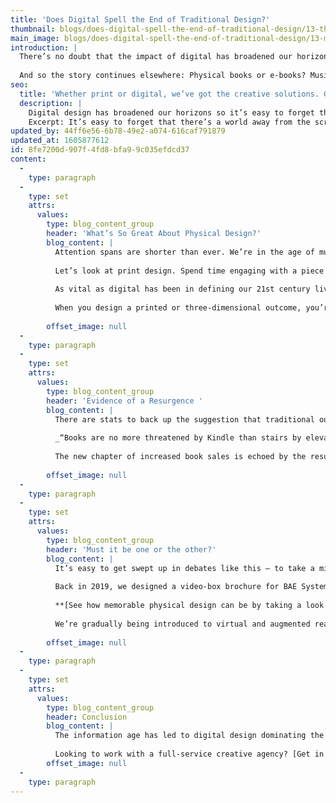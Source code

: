 ```yaml
---
title: 'Does Digital Spell the End of Traditional Design?'
thumbnail: blogs/does-digital-spell-the-end-of-traditional-design/13-thumbnail-image.jpg
main_image: blogs/does-digital-spell-the-end-of-traditional-design/13-main-image.jpg
introduction: |
  There’s no doubt that the impact of digital has broadened our horizons. That said, it’s easy to forget that there’s a world away from technology. For every person who gets woken by Alexa every morning, there’s another who prefers a classic wind-up, spring-driven alarm clock.
  
  And so the story continues elsewhere: Physical books or e-books? Music streaming or vinyl? Electric or petrol cars? There are probably as many different opinions as there are equivalent questions. Whether you’re a traditionalist, a futurist, or a blend of the two, they’re conundrums we all ponder at some point or another. But what about when it comes to design?
seo:
  title: 'Whether print or digital, we’ve got the creative solutions. Get in touch with our team today on 01253 297900.'
  description: |
    Digital design has broadened our horizons so it’s easy to forget that there’s a world away from screens. Print or digital, we’ve got the creative solutions. 
    Excerpt: It’s easy to forget that there’s a world away from the screen…
updated_by: 44ff6e56-6b78-49e2-a074-616caf791879
updated_at: 1605877612
id: 8fe7200d-907f-4fd8-bfa9-9c035efdcd37
content:
  -
    type: paragraph
  -
    type: set
    attrs:
      values:
        type: blog_content_group
        header: 'What’s So Great About Physical Design?'
        blog_content: |
          Attention spans are shorter than ever. We’re in the age of multitasking, the era of swiping, the time-conscious period of constant preoccupation. This is where the digital world has its benefits: we’re talking time-and-space saving digital solutions typified by their instant accessibility and willingness to fight for even ten seconds of your precious attention.
          
          Let’s look at print design. Spend time engaging with a piece of print and it’ll all come flooding back – the multi-sensory interaction, the tactility, the knowledge that you can keep it forever (the feeling of collectability that comes with owning an item brings a real value element to the experience). A printed item represents a physical design object that has more dimensions to it than digital could ever wish for – both literally and metaphorically. 
          
          As vital as digital has been in defining our 21st century lives, we must remember that we consume design, rather than merely seeing and hearing. A book, for instance, triggers our senses of touch and smell (even our hearing – consider the sound of a page turning). Aside from tapping and swiping (mindless actions to which we’ve become robotically accustomed), we live out our day-to-day digital lives on autopilot, forgetting that we actually have hands and noses.  
          
          When you design a printed or three-dimensional outcome, you’re faced with a range of options. In the case of paper-based solutions, you can completely transform an outcome based the options available to you (paper quality, thickness, coatings). There’s also a whole host of additional methods available (spot printing, textures, embossing...). That finishing touch is something that digital just can’t compete with. 
          
        offset_image: null
  -
    type: paragraph
  -
    type: set
    attrs:
      values:
        type: blog_content_group
        header: 'Evidence of a Resurgence '
        blog_content: |
          There are stats to back up the suggestion that traditional outcomes still appeal to the masses. Physical book sales are on the rise, with the [Guardian announcing](https://www.theguardian.com/books/2019/jan/03/leading-the-entertainment-pack-uk-print-book-sales-rise-again) a fourth consecutive year of growth. There’s most definitely a future for print in the digital age.
          
          _“Books are no more threatened by Kindle than stairs by elevators.”_ – Stephen Fry
          
          The new chapter of increased book sales is echoed by the resurgence of vinyl, too. Another throwback that shows no sign of going away soon, 2[017 spelled a 25 year high for vinyl sales in the UK](https://www.bbc.co.uk/news/entertainment-arts-38487837). Whilst there are a number of reasons behind the record revolution, it just goes to show that digital doesn’t have things all its own way. 
          
        offset_image: null
  -
    type: paragraph
  -
    type: set
    attrs:
      values:
        type: blog_content_group
        header: 'Must it be one or the other?'
        blog_content: |
          It’s easy to get swept up in debates like this – to take a militant, one-sided approach and pin our colours to the mast in unwavering fashion. But let’s remember, whichever team we’re on, we’re allowed to have a foot in both camps. Which begs the question: can we supplement the physical design experience with something digital?
          
          Back in 2019, we designed a video-box brochure for BAE Systems’ Academy for Skills and Knowledge (ASK), a cutting-edge learning facility in Samlesbury. When we received the final outcome, we were reminded of the value of physical outcomes, of design that demands committed engagement. Then we lifted the lid and enjoyed the promotional video for the ASK facility, which played on the built-in tablet. There was something about this merging of the two, this hybrid design, which justified our belief that you’re allowed to have your cake and eat it.  
          
          **[See how memorable physical design can be by taking a look at our BAE Systems ASK Facility video-box brochure](https://thinkcreative.uk.com/bae-systems-ask-facility)**
          
          We’re gradually being introduced to virtual and augmented reality solutions that combine physical and digital worlds. Whether seeing the world through a headset and picking up virtual items with a pair of controllers is your cup of tea or not, it’s still a memorable, multi-sensory experience, evidence that designers out there recognise that our needs transcend mere visuals. 
          
        offset_image: null
  -
    type: paragraph
  -
    type: set
    attrs:
      values:
        type: blog_content_group
        header: Conclusion
        blog_content: |
          The information age has led to digital design dominating the world, and understandably so. But all the evidence suggests that it shows no sign of conquering traditional design any time soon. They say you don’t know what you’ve got ‘til it’s gone, but all the evidence suggests that print and physical design is here to stay. The digital age is well and truly advancing but the love affair we have for the old ways hasn’t faded.
          
          Looking to work with a full-service creative agency? [Get in touch with our team today.](/contact)
        offset_image: null
  -
    type: paragraph
---
```

